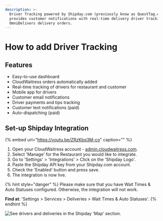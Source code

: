 ```yaml
---
description: >-
  Driver Tracking powered by Shipday.com (previously know as QuestTag.com)
  provides customer notifications with real-time delivery driver tracking for
  OmniDelivers delivery orders.
---
```


# How to add Driver Tracking

## Features

* Easy-to-use dashboard
* CloudWaitress orders automatically added
* Real-time tracking of drivers for restaurant and customer
* Mobile app for drivers
* Customer email notifications
* Driver payments and tips tracking
* Customer text notifications \(paid\)
* Auto-dispatching \(paid\)

## Set-up Shipday Integration

{% embed url="https://youtu.be/ZRzKbq3M-co" caption="" %}

1. Open your CloudWaitress account - [admin.cloudwaitress.com](https://admin.cloudwaitress.com/).
2. Select 'Manage' for the Restaurant you would like to integrate.
3. Go to 'Settings' &gt; 'Integrations' &gt; Click on the 'Shipday Logo'.
4. Paste the Shipday API key from your Shipday.com account.
5. Check the 'Enabled' button and press save.
6. The integration is now live.

{% hint style="danger" %}
Please make sure that you have Wait Times & Auto Statuses configured. Otherwise, the integration will not work.

**Find at**: 'Settings &gt; Services &gt; Deliveries &gt; Wait Times & Auto Statuses'.
{% endhint %}

![See drivers and deliveries in the Shipday &apos;Map&apos; section.](../.gitbook/assets/screen-shot-2020-08-29-at-8.20.24-pm.png)

